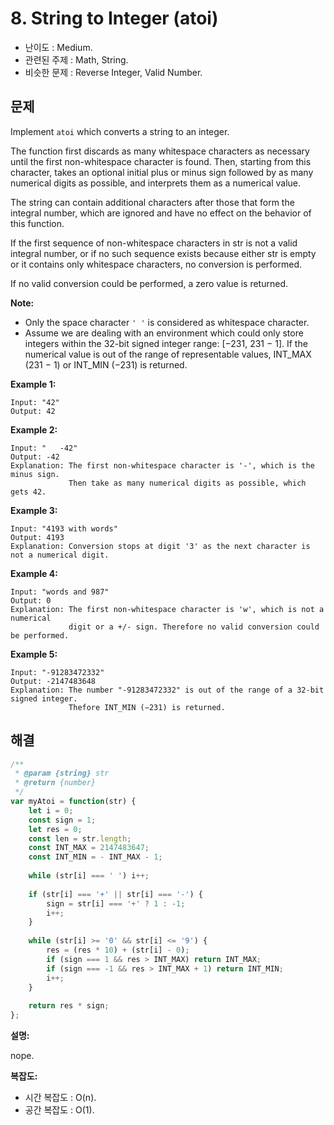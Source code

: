 # 8. String to Integer (atoi)

- 난이도 : Medium.
- 관련된 주제 : Math, String.
- 비슷한 문제 : Reverse Integer, Valid Number.

## 문제

Implement `atoi` which converts a string to an integer.

The function first discards as many whitespace characters as necessary until the first non-whitespace character is found. Then, starting from this character, takes an optional initial plus or minus sign followed by as many numerical digits as possible, and interprets them as a numerical value.

The string can contain additional characters after those that form the integral number, which are ignored and have no effect on the behavior of this function.

If the first sequence of non-whitespace characters in str is not a valid integral number, or if no such sequence exists because either str is empty or it contains only whitespace characters, no conversion is performed.

If no valid conversion could be performed, a zero value is returned.

**Note:**

- Only the space character `' '` is considered as whitespace character.
- Assume we are dealing with an environment which could only store integers within the 32-bit signed integer range: [−231, 231 − 1]. If the numerical value is out of the range of representable values, INT_MAX (231 − 1) or INT_MIN (−231) is returned.

**Example 1:**

```
Input: "42"
Output: 42
```

**Example 2:**

```
Input: "   -42"
Output: -42
Explanation: The first non-whitespace character is '-', which is the minus sign.
             Then take as many numerical digits as possible, which gets 42.
```

**Example 3:**

```
Input: "4193 with words"
Output: 4193
Explanation: Conversion stops at digit '3' as the next character is not a numerical digit.
```

**Example 4:**

```
Input: "words and 987"
Output: 0
Explanation: The first non-whitespace character is 'w', which is not a numerical 
             digit or a +/- sign. Therefore no valid conversion could be performed.
```

**Example 5:**

```
Input: "-91283472332"
Output: -2147483648
Explanation: The number "-91283472332" is out of the range of a 32-bit signed integer.
             Thefore INT_MIN (−231) is returned.
```

## 해결

```javascript
/**
 * @param {string} str
 * @return {number}
 */
var myAtoi = function(str) {
    let i = 0;
    const sign = 1;
    let res = 0;
    const len = str.length;
    const INT_MAX = 2147483647;
    const INT_MIN = - INT_MAX - 1;
    
    while (str[i] === ' ') i++;
    
    if (str[i] === '+' || str[i] === '-') {
        sign = str[i] === '+' ? 1 : -1;
        i++;
    }
    
    while (str[i] >= '0' && str[i] <= '9') {
        res = (res * 10) + (str[i] - 0);
        if (sign === 1 && res > INT_MAX) return INT_MAX;
        if (sign === -1 && res > INT_MAX + 1) return INT_MIN;
        i++;
    }
    
    return res * sign;
};
```

**설명:**

nope.

**복잡도:**

- 시간 복잡도 : O(n).
- 공간 복잡도 : O(1).